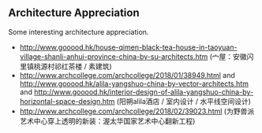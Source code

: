## Architecture Appreciation
Some interesting architecture appreciation.
- http://www.gooood.hk/house-qimen-black-tea-house-in-taoyuan-village-shanli-anhui-province-china-by-su-architects.htm (宀屋：安徽闪里镇桃源村祁红茶楼 / 素建筑)
- http://www.archcollege.com/archcollege/2018/01/38949.html and http://www.gooood.hk/alila-yangshuo-china-by-vector-architects.htm and http://www.gooood.hk/interior-design-of-alila-yangshuo-china-by-horizontal-space-design.htm (阳朔alila酒店 / 室内设计 / 水平线空间设计)
- http://www.archcollege.com/archcollege/2018/02/39023.html (为野兽派艺术中心穿上透明的新装：渥太华国家艺术中心翻新工程)
